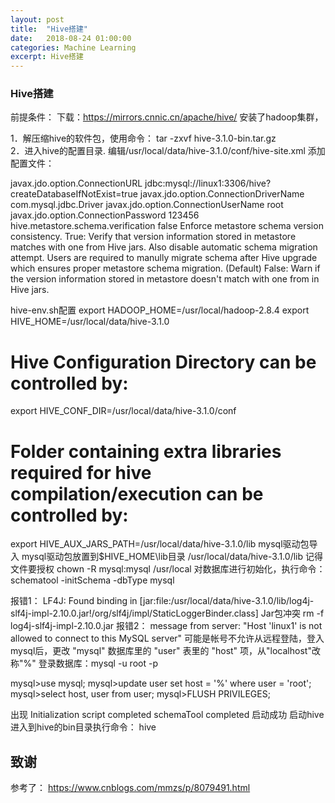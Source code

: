 ```yaml
---
layout: post
title:  "Hive搭建"
date:   2018-08-24 01:00:00
categories: Machine Learning
excerpt: Hive搭建
---
```


### Hive搭建


前提条件：
下载：https://mirrors.cnnic.cn/apache/hive/
安装了hadoop集群，

1．解压缩hive的软件包，使用命令：
tar -zxvf hive-3.1.0-bin.tar.gz  
2．进入hive的配置目录. 编辑/usr/local/data/hive-3.1.0/conf/hive-site.xml 
添加配置文件：
<?xml version="1.0" encoding="UTF-8" standalone="no"?>  
<?xml-stylesheet type="text/xsl" href="configuration.xsl"?>  
<configuration>  
   <property>  
        <name>javax.jdo.option.ConnectionURL</name>  
        <value>jdbc:mysql://linux1:3306/hive?createDatabaseIfNotExist=true</value>  
    </property>  
    <property>  
        <name>javax.jdo.option.ConnectionDriverName</name>  
        <value>com.mysql.jdbc.Driver</value>  
    </property>  
    <property>  
        <name>javax.jdo.option.ConnectionUserName</name>  
        <value>root</value>  
    </property>  
    <property>  
        <name>javax.jdo.option.ConnectionPassword</name>  
        <value>123456</value>  
    </property>  
    <property>    
   <name>hive.metastore.schema.verification</name>    
   <value>false</value>    
    <description>    
    Enforce metastore schema version consistency.    
    True: Verify that version information stored in metastore matches with one from Hive jars.  Also disable automatic    
          schema migration attempt. Users are required to manully migrate schema after Hive upgrade which ensures    
          proper metastore schema migration. (Default)    
    False: Warn if the version information stored in metastore doesn't match with one from in Hive jars.    
    </description>    
 </property>   
</configuration>

 hive-env.sh配置
export HADOOP_HOME=/usr/local/hadoop-2.8.4
export HIVE_HOME=/usr/local/data/hive-3.1.0
# Hive Configuration Directory can be controlled by:
export HIVE_CONF_DIR=/usr/local/data/hive-3.1.0/conf
# Folder containing extra libraries required for hive compilation/execution can be controlled by:
export HIVE_AUX_JARS_PATH=/usr/local/data/hive-3.1.0/lib
mysql驱动包导入
mysql驱动包放置到$HIVE_HOME\lib目录
/usr/local/data/hive-3.1.0/lib
记得文件要授权
chown -R mysql:mysql /usr/local
 对数据库进行初始化，执行命令：
  schematool   -initSchema  -dbType  mysql

报错1：
LF4J: Found binding in [jar:file:/usr/local/data/hive-3.1.0/lib/log4j-slf4j-impl-2.10.0.jar!/org/slf4j/impl/StaticLoggerBinder.class]
Jar包冲突
rm -f log4j-slf4j-impl-2.10.0.jar
报错2：
message from server: "Host 'linux1' is not allowed to connect to this MySQL server"
可能是帐号不允许从远程登陆，登入mysql后，更改 "mysql" 数据库里的 "user" 表里的 "host" 项，从"localhost"改称"%"
登录数据库：mysql -u root -p

mysql>use mysql;
mysql>update user set host = '%' where user = 'root';
mysql>select host, user from user;
mysql>FLUSH   PRIVILEGES;

出现
Initialization script completed
schemaTool completed
启动成功
启动hive
进入到hive的bin目录执行命令：
hive



## 致谢

参考了：
https://www.cnblogs.com/mmzs/p/8079491.html

[我的作业]:https://github.com/smartjinyu/CS231n_assignments